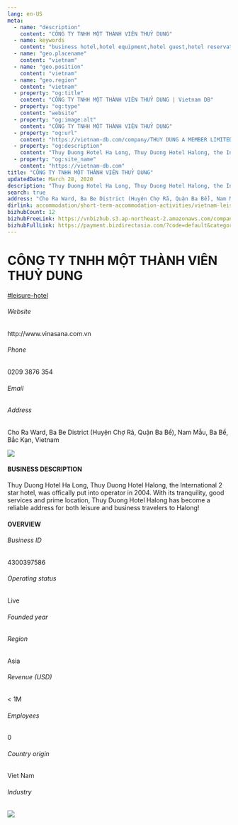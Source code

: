 ```yaml
---
lang: en-US
meta:
  - name: "description"
    content: "CÔNG TY TNHH MỘT THÀNH VIÊN THUỶ DUNG"
  - name: keywords
    content: "business hotel,hotel equipment,hotel guest,hotel reservation,leisure hotel,membership,on site,resort,resort hotels,tourism,travelers,vacation,vacation,vacation,vacation,vietnam-leisure-hotel-companies"
  - name: "geo.placename"
    content: "vietnam"
  - name: "geo.position"
    content: "vietnam"
  - name: "geo.region"
    content: "vietnam"
  - property: "og:title"
    content: "CÔNG TY TNHH MỘT THÀNH VIÊN THUỶ DUNG | Vietnam DB"
  - property: "og:type"
    content: "website"
  - property: "og:image:alt"
    content: "CÔNG TY TNHH MỘT THÀNH VIÊN THUỶ DUNG"
  - property: "og:url"
    content: "https://vietnam-db.com/company/THUY DUNG A MEMBER LIMITED COMPANY-2706276"
  - property: "og:description"
    content: "Thuy Duong Hotel Ha Long, Thuy Duong Hotel Halong, the International 2 star hotel, was offically put into operator in 2004. With its tranquility, good services and prime location, Thuy Duong Hotel Halong has become a reliable address for both leisure and business travelers to Halong!"
  - property: "og:site_name"
    content: "https://vietnam-db.com"
title: "CÔNG TY TNHH MỘT THÀNH VIÊN THUỶ DUNG"
updatedDate: March 28, 2020
description: "Thuy Duong Hotel Ha Long, Thuy Duong Hotel Halong, the International 2 star hotel, was offically put into operator in 2004. With its tranquility, good services and prime location, Thuy Duong Hotel Halong has become a reliable address for both leisure and business travelers to Halong!"
search: true
address: "Cho Ra Ward, Ba Be District (Huyện Chợ Rã, Quận Ba Bể), Nam Mẫu, Ba Bể, Bắc Kạn, Vietnam"
dirlink: accommodation/short-term-accommodation-activities/vietnam-leisure-hotel-companies
bizhubCount: 12
bizhubFreeLink: https://vnbizhub.s3.ap-northeast-2.amazonaws.com/companies/vietnam-leisure-hotel-companies_preview.xlsx
bizhubFullLink: https://payment.bizdirectasia.com/?code=default&category=bizhub&item=vietnam-leisure-hotel-companies&redirect=https://vietnam-db.com
---
```



<div class="bd-item">
    <div class="item-content">
        <div class="detail-title-wrap">
            <h1 class="detail-title">
                CÔNG TY TNHH MỘT THÀNH VIÊN THUỶ DUNG
            </h1>
        </div>
		<div class="detail-tagslist"><a href="/accommodation/short-term-accommodation-activities/tags/leisure-hotel" class="detail-tagitem">#leisure-hotel</a></div>
        <h6 class="bd-label">Website</h6>
        <p>http://www.vinasana.com.vn</p>
		<h6 class="bd-label">Phone</h6>
        <p>0209 3876 354</p>
        <h6 class="bd-label">Email</h6>
        <p><a class="textColorPrimary" href="#"></a></p>
        <h6 class="bd-label">Address</h6>
        <p>Cho Ra Ward, Ba Be District (Huyện Chợ Rã, Quận Ba Bể), Nam Mẫu, Ba Bể, Bắc Kạn, Vietnam</p>
    </div>
</div>

<div class="banner-wrap text-center"><a href="" class="banner-link"><img src="/assets/vndb.com/BannerAds2.jpg" class="banner-img"></a></div>

<div class="bd-item">
    <div class="item-content">
        <h4 class="textColorPrimary item-title">BUSINESS DESCRIPTION</h4>
        <p>Thuy Duong Hotel Ha Long, Thuy Duong Hotel Halong, the International 2 star hotel, was offically put into operator in 2004. With its tranquility, good services and prime location, Thuy Duong Hotel Halong has become a reliable address for both leisure and business travelers to Halong!</p>
    </div>
</div>

<div class="bd-item">
    <div class="item-content">
        <h4 class="textColorPrimary item-title">OVERVIEW</h4>
        <div class="item-info">
            <h6 class="bd-label">Business ID</h6>
            <p>4300397586</p>
        </div>
        <div class="item-info">
            <h6 class="bd-label">Operating status</h6>
            <p>Live<small class="bd-status_dot live"></small></p>
        </div>
        <div class="item-info">
            <h6 class="bd-label">Founded year</h6>
            <p></p>
        </div>
        <div class="item-info">
            <h6 class="bd-label">Region</h6>
            <p>Asia</p>
        </div>
        <div class="item-info">
            <h6 class="bd-label">Revenue (USD)</h6>
            <p>&lt; 1M</p>
        </div>
        <div class="item-info">
            <h6 class="bd-label">Employees</h6>
            <p>0</p>
        </div>
        <div class="item-info">
            <h6 class="bd-label">Country origin</h6>
            <p>Viet Nam</p>
        </div>
        <div class="item-info">
            <h6 class="bd-label">Industry</h6>
            <p></p>
        </div>
    </div>
</div>

<div class="banner-wrap text-center"><a href="" class="banner-link"><img src="/assets/vndb.com/BannerAd_04_728x90.jpg" class="banner-img"></a></div>

<CustomPopup popupTitle="ENTER EMAIL TO DOWNLOAD" popupSubTitle="The companies data will be sent to your inbox. Please enter your email." :free="this.$frontmatter.bizhubFreeLink" :paid="this.$frontmatter.bizhubFullLink" :count="this.$frontmatter.bizhubCount"/>

